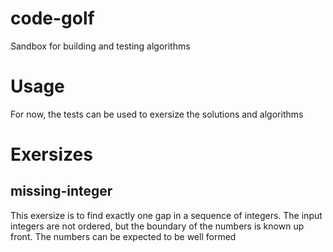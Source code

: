 code-golf
=========

Sandbox for building and testing algorithms

# Usage
For now, the tests can be used to exersize the solutions and algorithms

# Exersizes
## missing-integer
This exersize is to find exactly one gap in a sequence of integers. The input integers are not ordered, but the boundary of the numbers is known up front. The numbers can be expected to be well formed
